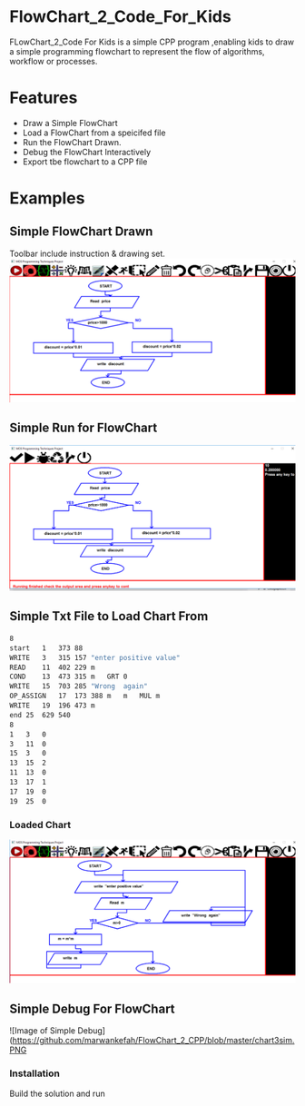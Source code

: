 # FlowChart_2_Code_For_Kids



FLowChart_2_Code For Kids is a simple CPP program ,enabling kids to draw a simple programming flowchart to represent the flow of algorithms, workflow or processes.

#  Features

  - Draw a Simple FlowChart
  - Load a FlowChart from a speicifed file
  - Run the FlowChart Drawn.
  - Debug the FlowChart Interactively
  - Export tbe flowchart to a CPP file

# Examples
## Simple FlowChart Drawn 
Toolbar include instruction & drawing set.  
![Image of Simple FlowChart](https://github.com/marwankefah/FlowChart_2_CPP/blob/master/chart1graph.PNG)
## Simple Run for FlowChart
![Image of Simple Run](https://github.com/marwankefah/FlowChart_2_CPP/blob/master/chart1run.PNG)
## Simple Txt File to Load Chart From
 ```sh
8	
start	1	373	88	
WRITE	3	315	157	"enter positive value"	
READ	11	402	229	m	
COND	13	473	315	m	GRT	0	
WRITE	15	703	285	"Wrong  again"	
OP_ASSIGN	17	173	388	m	m	MUL	m	
WRITE	19	196	473	m	
end	25	629	540	
8	
1	3	0	
3	11	0	
15	3	0	
13	15	2	
11	13	0	
13	17	1	
17	19	0	
19	25	0
 ```
### Loaded Chart
 ![Image of Simple Loaded Chart](https://github.com/marwankefah/FlowChart_2_CPP/blob/master/chart2graph.PNG)
## Simple Debug For FlowChart
 ![Image of Simple Debug](https://github.com/marwankefah/FlowChart_2_CPP/blob/master/chart3sim.PNG
 
 
 
### Installation
Build the solution and run
